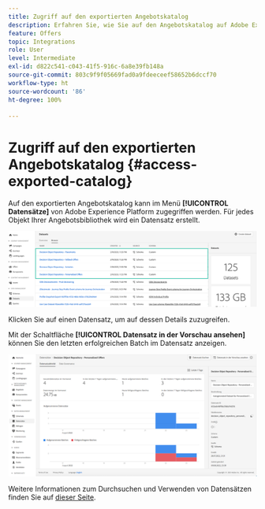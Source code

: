 ```yaml
---
title: Zugriff auf den exportierten Angebotskatalog
description: Erfahren Sie, wie Sie auf den Angebotskatalog auf Adobe Experience Platform zugreifen können, nachdem er exportiert wurde.
feature: Offers
topic: Integrations
role: User
level: Intermediate
exl-id: d822c541-c043-41f5-916c-6a8e39fb148a
source-git-commit: 803c9f9f05669fad0a9fdeeceef58652b6dccf70
workflow-type: ht
source-wordcount: '86'
ht-degree: 100%

---
```


# Zugriff auf den exportierten Angebotskatalog {#access-exported-catalog}

Auf den exportierten Angebotskatalog kann im Menü **[!UICONTROL Datensätze]** von Adobe Experience Platform zugegriffen werden. Für jedes Objekt Ihrer Angebotsbibliothek wird ein Datensatz erstellt.

![](../assets/datasets-list.png)

Klicken Sie auf einen Datensatz, um auf dessen Details zuzugreifen.

Mit der Schaltfläche **[!UICONTROL Datensatz in der Vorschau ansehen]** können Sie den letzten erfolgreichen Batch im Datensatz anzeigen.

![](../assets/dataset-activity.png)

Weitere Informationen zum Durchsuchen und Verwenden von Datensätzen finden Sie auf [dieser Seite](../../data/get-started-datasets.md).
